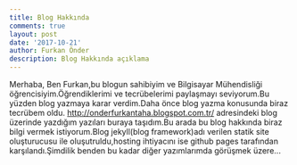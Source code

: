 ```yaml
---
title: Blog Hakkında
comments: true
layout: post
date: '2017-10-21'
author: Furkan Önder
description: Blog Hakkında açıklama
---
```


Merhaba,
Ben Furkan,bu blogun sahibiyim ve Bilgisayar Mühendisliği öğrencisiyim.Öğrendiklerimi ve tecrübelerimi paylaşmayı seviyorum.Bu yüzden blog yazmaya karar verdim.Daha önce blog yazma konusunda biraz tecrübem oldu. <a href="http://onderfurkantaha.blogspot.com.tr/" target="_blank">http://onderfurkantaha.blogspot.com.tr/</a> adresindeki blog üzerinde yazdığım yazıları buraya taşıdım.Bu arada bu blog hakkında biraz bilgi vermek istiyorum.Blog jekyll(blog framework)adı verilen statik site oluşturucusu ile oluşutruldu,hosting ihtiyacını ise github pages tarafından karşılandı.Şimdilik benden bu kadar diğer yazımlarımda görüşmek üzere...